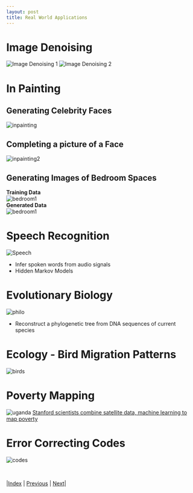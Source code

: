 ```yaml
---
layout: post
title: Real World Applications
---
```


# Image Denoising 

![Image Denoising 1](imageDenoising.png)
![Image Denoising 2](imageDenoising2.png)

# In Painting

## Generating Celebrity Faces
![inpainting](inpainting.png)

## Completing a picture of a Face
![inpainting2](inpainting2.png)

## Generating Images of Bedroom Spaces
**Training Data**<br /> 
![bedroom1](bedroominpainting1.png)<br /> 
**Generated Data**<br /> 
![bedroom1](bedroominpainting2.png)

# Speech Recognition
![Speech](speech.png)
- Infer spoken words from audio signals
- Hidden Markov Models

# Evolutionary Biology
![philo](philo.png)
- Reconstruct a phylogenetic tree from DNA sequences of current species

# Ecology - Bird Migration Patterns
![birds](bird_new.gif)

# Poverty Mapping
![uganda](uganda.png.jpg)
[Stanford scientists combine satellite data, machine learning to map poverty](http://news.stanford.edu/2016/08/18/combining-satellite-data-machine-learning-to-map-poverty/)

# Error Correcting Codes
![codes](Picture1.png)


<br/>

|[Index](../../) | [Previous](../probabilityreview/) |  [Next](../../representation/directed/)|
